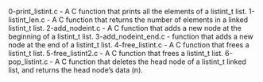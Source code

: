 0-print_listint.c - A C function that prints all the elements of a listint_t list.
1-listint_len.c - A C function that returns the number of elements in a linked listint_t list.
2-add_nodeint.c - A C function that adds a new node at the beginning of a listint_t list.
3-add_nodeint_end.c - function that adds a new node at the end of a listint_t list.
4-free_listint.c - A C function that frees a listint_t list.
5-free_listint2.c - A C  function that frees a listint_t list.
6-pop_listint.c - A C function that deletes the head node of a listint_t linked list, and returns the head node’s data (n).

